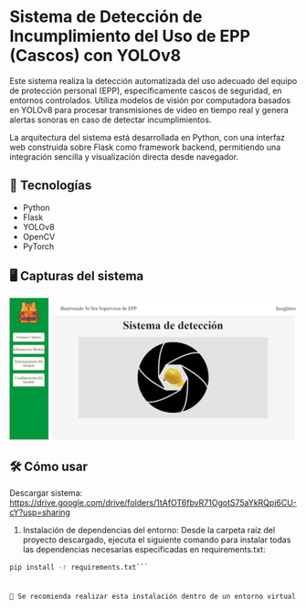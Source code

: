 # Sistema de Detección de Incumplimiento del Uso de EPP (Cascos) con YOLOv8

Este sistema realiza la detección automatizada del uso adecuado del equipo de protección personal (EPP), específicamente cascos de seguridad, en entornos controlados. Utiliza modelos de visión por computadora basados en YOLOv8 para procesar transmisiones de video en tiempo real y genera alertas sonoras en caso de detectar incumplimientos.

La arquitectura del sistema está desarrollada en Python, con una interfaz web construida sobre Flask como framework backend, permitiendo una integración sencilla y visualización directa desde navegador.

## 🚀 Tecnologías
- Python
- Flask
- YOLOv8
- OpenCV
- PyTorch

## 🖥️ Capturas del sistema
![Interfaz](static/interfaz.jpg)

## 🛠️ Cómo usar

Descargar sistema: 
https://drive.google.com/drive/folders/1tAfOT6fbvR71OgotS75aYkRQpi6CU-cY?usp=sharing

1. Instalación de dependencias del entorno:
Desde la carpeta raíz del proyecto descargado, ejecuta el siguiente comando para instalar todas las dependencias necesarias especificadas en requirements.txt:

```bash
pip install -r requirements.txt```


🔹 Se recomienda realizar esta instalación dentro de un entorno virtual (por ejemplo, venv) para evitar conflictos con otros entornos de desarrollo.

